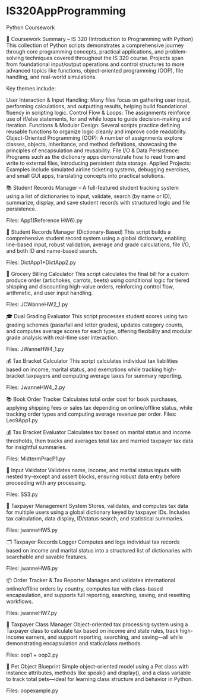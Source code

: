 # IS320AppProgramming
Python Coursework 

📘 Coursework Summary – IS 320 (Introduction to Programming with Python)
This collection of Python scripts demonstrates a comprehensive journey through core programming concepts, practical applications, and problem-solving techniques covered throughout the IS 320 course. Projects span from foundational input/output operations and control structures to more advanced topics like functions, object-oriented programming (OOP), file handling, and real-world simulations.

Key themes include:

User Interaction & Input Handling: Many files focus on gathering user input, performing calculations, and outputting results, helping build foundational fluency in scripting logic.
Control Flow & Loops: The assignments reinforce use of if/else statements, for and while loops to guide decision-making and iteration.
Functions & Modular Design: Several scripts practice defining reusable functions to organize logic cleanly and improve code readability.
Object-Oriented Programming (OOP): A number of assignments explore classes, objects, inheritance, and method definitions, showcasing the principles of encapsulation and reusability.
File I/O & Data Persistence: Programs such as the dictionary apps demonstrate how to read from and write to external files, introducing persistent data storage.
Applied Projects: Examples include simulated airline ticketing systems, debugging exercises, and small GUI apps, translating concepts into practical solutions.


📚 Student Records Manager – A full-featured student tracking system using a list of dictionaries to input, validate, search (by name or ID), summarize, display, and save student records with structured logic and file persistence.

Files: App1(Reference HW6).py

📘 Student Records Manager (Dictionary-Based)
This script builds a comprehensive student record system using a global dictionary, enabling line-based input, robust validation, average and grade calculations, file I/O, and both ID and name-based search.

Files: DictApp1+DictApp2.py

🥕 Grocery Billing Calculator
This script calculates the final bill for a custom produce order (artichokes, carrots, beets) using conditional logic for tiered shipping and discounting high-value orders, reinforcing control flow, arithmetic, and user input handling.

Files: JCWanneHW2_1.py

🎓 Dual Grading Evaluator
This script processes student scores using two grading schemes (pass/fail and letter grades), updates category counts, and computes average scores for each type, offering flexibility and modular grade analysis with real-time user interaction.

Files: JWanneHW4_1.py

💰 Tax Bracket Calculator
This script calculates individual tax liabilities based on income, marital status, and exemptions while tracking high-bracket taxpayers and computing average taxes for summary reporting.

Files: JwanneHW4_2.py

📚 Book Order Tracker
Calculates total order cost for book purchases, applying shipping fees or sales tax depending on online/offline status, while tracking order types and computing average revenue per order.
Files: Lec9App1.py

💰 Tax Bracket Evaluator
Calculates tax based on marital status and income thresholds, then tracks and averages total tax and married taxpayer tax data for insightful summaries.

Files: MidtermPracP1.py

🧾 Input Validator
Validates name, income, and marital status inputs with nested try-except and assert blocks, ensuring robust data entry before proceeding with any processing.

Files: SS3.py

🧾 Taxpayer Management System
Stores, validates, and computes tax data for multiple users using a global dictionary keyed by taxpayer IDs. Includes tax calculation, data display, ID/status search, and statistical summaries.

Files: jwanneHW5.py

🗂️ Taxpayer Records Logger
Computes and logs individual tax records based on income and marital status into a structured list of dictionaries with searchable and savable features.

Files: jwanneHW6.py

📦 Order Tracker & Tax Reporter
Manages and validates international online/offline orders by country, computes tax with class-based encapsulation, and supports full reporting, searching, saving, and resetting workflows.

Files: jwanneHW7.py

💼 Taxpayer Class Manager
Object-oriented tax processing system using a Taxpayer class to calculate tax based on income and state rules, track high-income earners, and support reporting, searching, and saving—all while demonstrating encapsulation and static/class methods.

Files: oop1 + oop2.py

🐾 Pet Object Blueprint
Simple object-oriented model using a Pet class with instance attributes, methods like speak() and display(), and a class variable to track total pets—ideal for learning class structure and behavior in Python.

Files: oopexample.py
